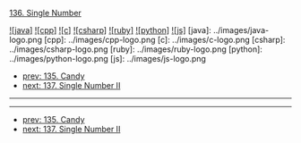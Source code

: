 [136. Single Number](https://leetcode.com/problems/single-number/)

[![java]](../java/136-single-number.md)
[![cpp]](../cpp/136-single-number.md)
[![c]](../c/136-single-number.md)
[![csharp]](../csharp/136-single-number.md)
[![ruby]](../ruby/136-single-number.md)
[![python]](../python/136-single-number.md)
[![js]](../js/136-single-number.md)
[java]: ../images/java-logo.png
[cpp]: ../images/cpp-logo.png
[c]: ../images/c-logo.png
[csharp]: ../images/csharp-logo.png
[ruby]: ../images/ruby-logo.png
[python]: ../images/python-logo.png
[js]: ../images/js-logo.png

- [prev: 135. Candy](135-candy.md)
- [next: 137. Single Number II](137-single-number-ii.md)

---


---

- [prev: 135. Candy](135-candy.md)
- [next: 137. Single Number II](137-single-number-ii.md)
